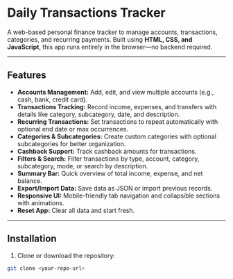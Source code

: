   # Daily Transactions Tracker

A web-based personal finance tracker to manage accounts, transactions, categories, and recurring payments. Built using **HTML, CSS, and JavaScript**, this app runs entirely in the browser—no backend required.

---

## Features

- **Accounts Management:** Add, edit, and view multiple accounts (e.g., cash, bank, credit card).
- **Transactions Tracking:** Record income, expenses, and transfers with details like category, subcategory, date, and description.
- **Recurring Transactions:** Set transactions to repeat automatically with optional end date or max occurrences.
- **Categories & Subcategories:** Create custom categories with optional subcategories for better organization.
- **Cashback Support:** Track cashback amounts for transactions.
- **Filters & Search:** Filter transactions by type, account, category, subcategory, mode, or search by description.
- **Summary Bar:** Quick overview of total income, expense, and net balance.
- **Export/Import Data:** Save data as JSON or import previous records.
- **Responsive UI:** Mobile-friendly tab navigation and collapsible sections with animations.
- **Reset App:** Clear all data and start fresh.

---

## Installation

1. Clone or download the repository:

```bash
git clone <your-repo-url>
